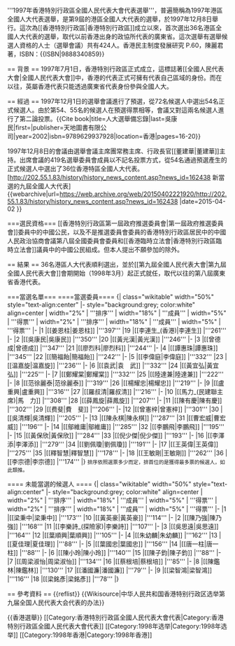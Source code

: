 '''1997年香港特別行政區全國人民代表大會代表選舉'''，普遍簡稱為1997年港區全國人大代表選舉，是第9屆的港區全國人大代表的選舉，於1997年12月8日舉行。這次為[[香港特別行政區|香港特別行政區]]成立以來，首次選出36名港區全國人大代表的選舉，取代以前香港出身的政協所代表的廣東省。這次選舉有選舉候選人資格的人士（選舉會議）共有424人。<ref>香港民主制度發展研究 P.60，陳麗君著，ISBN：{{ISBN|9888340859}}</ref>

== 背景 ==
1997年7月1日，香港特別行政區正式成立，這標誌著[[全國人民代表大會|全國人民代表大會]]中，香港的代表正式可擁有代表自己區域的身份。而在以往，英屬香港代表只能透過廣東省代表身份參與全國人大。

== 經過 ==
1997年12月1日的選舉會議進行了預選，從72名候選人中選出54名正式候選人。由於第54、55名的候選人在預選得票相等，會議又對這兩名候選人進行了第二論投票。<ref name=":0">{{Cite book|title=人大選舉備忘錄|last=吳康民|first=|publisher=天地圖書有限公司|year=2002|isbn=9789629937928|location=香港|pages=16-20}}</ref>

1997年12月8日的會議由選舉會議主席團常務主席、行政長官[[董建華|董建華]]主持。出席會議的419名選舉委員會成員以不記名投票方式，從54名通過預選產生的正式候選人中選出了36位香港特區全國人大代表。<ref>[http://202.55.1.83/history/history_news_content.asp?news_id=162438 新當選的九屆全國人大代表] {{webarchive|url=https://web.archive.org/web/20150402221920/http://202.55.1.83/history/history_news_content.asp?news_id=162438 |date=2015-04-02 }}</ref>

===選民資格===
[[香港特別行政區第一屆政府推選委員會|第一屆政府推選委員會]]委員中的中國公民，以及不是推選委員會委員的香港特別行政區居民中的中國人民政治協商會議第八屆全國委員會委員和[[香港臨時立法會|香港特別行政區臨時立法會]]議員中的中國公民組成。但本人提出不願參加的除外。

== 結果 ==
36名港區人大代表順利選出，並於[[第九屆全國人民代表大會|第九屆全國人民代表大會]]會期開始（1998年3月）起正式就任，取代以往的第八屆廣東省香港代表。<ref name=":0" />

===當選名單===
====當選委員====
{| class="wikitable" width="50%" style="text-align:center"
|- style="background:grey; color:white" align=center
| width="2%" | '''排序''' 
| width="18%" | '''成員''' 
| width="5%" | '''得票''' 
| width="2%" | '''排序''' 
| width="18%" | '''成員''' 
| width="5%" | '''得票''' 
|-
|1
|[[姜恩柱|姜恩柱]]
|'''397'''
|19
|[[李連生_(香港)|李連生]]
|'''261'''
|-
|2
|[[吳康民|吳康民]]
|'''350'''
|20
|[[黃光漢|黃光漢]]
|'''246'''
|-
|3
|[[曾德成|曾德成]]
|'''347'''
|21
|[[廖烈科|廖烈科]]
|'''244'''
|-
|4
|[[譚惠珠|譚惠珠]]
|'''345'''
|22
|[[簡福飴|簡福飴]]
|'''242'''
|-
|5
|[[李偉庭|李偉庭]]
|'''332'''
|23
|[[温嘉旋|温嘉旋]]
|'''236'''
|-
|6
|[[袁武|袁　武]]
|'''332'''
|24
|[[黃宜弘|黃宜弘]]
|'''225'''
|-
|7
|[[鄭耀棠|鄭耀棠]]
|'''332'''
|25
|[[陸達兼|陸達兼]]
|'''222'''
|-
|8
|[[范徐麗泰|范徐麗泰]]
|'''319'''
|26
|[[楊耀忠|楊耀忠]]
|'''219'''
|-
|9
|[[盧重興|盧重興]]
|'''316'''
|27
|[[羅叔清|羅叔清]]
|'''216'''
|-
|10
|[[馬力_(民建聯主席)|馬　力]]
|'''308'''
|28
|[[薛鳳旋|薛鳳旋]]
|'''207'''
|-
|11
|[[陳有慶|陳有慶]]
|'''302'''
|29
|[[费斐|費　斐]]
|'''206'''
|-
|12
|[[曾憲梓|曾憲梓]]
|'''301'''
|30
|[[吳清輝|吳清輝]]
|'''205'''
|-
|13
|[[陳永棋|陳永棋]]
|'''287'''
|31
|[[曹宏威|曹宏威]]
|'''196'''
|-
|14
|[[鄔維庸|鄔維庸]]
|'''285'''
|32
|[[李鵬飛|李鵬飛]]
|'''195'''
|-
|15
|[[黃保欣|黃保欣]]
|'''284'''
|33
|[[倪少傑|倪少傑]]
|'''193'''
|-
|16
|[[李澤添|李澤添]]
|'''279'''
|34
|[[劉佩瓊|劉佩瓊]]
|'''191'''
|-
|17
|[[王英偉|王英偉]]
|'''275'''
|35
|[[釋智慧|釋智慧]]
|'''178'''
|-
|18
|[[王敏剛|王敏剛]]
|'''262'''
|36
|[[李宗德|李宗德]]
|'''174'''
|}
<small>排序依照選票多少而定，排首位的是獲得最多票的候選人，如此類推。</small>

==== 未能當選的候選人 ====
{| class="wikitable" width="50%" style="text-align:center"
|- style="background:grey; color:white" align=center
| width="2%" | '''排序''' 
| width="18%" | '''成員''' 
| width="5%" | '''得票''' 
| width="2%" | '''排序''' 
| width="18%" | '''成員''' 
| width="5%" | '''得票''' 
|-
|1
|[[梁秉中|梁秉中]]
|'''173'''
|10
|[[黃英豪|黃英豪]]
|'''114'''
|-
|2
|[[陳乃強|陳乃強]]
|'''168'''
|11
|[[李樂詩_(探險家)|李樂詩]]
|'''107'''
|-
|3
|[[吳思遠|吳思遠]]
|'''164'''
|12
|[[葉順興|葉順興]]
|'''105'''
|-
|4
|[[朱幼麟|朱幼麟]]
|'''162'''
|13
|[[夏佳理|夏佳理]]
|'''88'''
|-
|5
|[[葉國忠|葉國忠]]
|'''156'''
|14
|[[唐一柱|唐一柱]]
|'''88'''
|-
|6
|[[陳小玲|陳小玲]]
|'''140'''
|15
|[[陳子鈞|陳子鈞]]
|'''88'''
|-
|7
|[[周梁淑怡|周梁淑怡]]
|'''134'''
|16
|[[蔡根培|蔡根培]]
|'''85'''
|-
|8
|[[陳鑑林|陳鑑林]]
|'''130'''
|17
|[[潘國濂|潘國濂]]
|'''79'''
|-
|9
|[[梁智鴻|梁智鴻]]
|'''116'''
|18
|[[梁銘彥|梁銘彥]]
|'''78'''
|}

== 參考資料 ==
{{reflist}}
{{Wikisource|中华人民共和国香港特别行政区选举第九届全国人民代表大会代表的办法}}

{{香港選舉}}
[[Category:香港特別行政區全國人民代表大會代表|Category:香港特別行政區全國人民代表大會代表]]
[[Category:1998年选举|Category:1998年选举]]
[[Category:1998年香港|Category:1998年香港]]